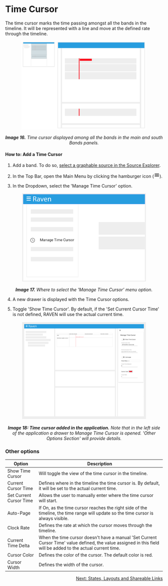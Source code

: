 # Time Cursor

The time cursor marks the time passing amongst all the bands in the timeline. It will be represented with a line and move at the defined rate through the timeline.

<p align="center"><img src="./images/time_cursor.png" width="400" /></p>

*<p align="center">**Image 16.** Time cursor displayed among all the bands in the main and south Bands panels.</p>*

#### How to: Add a Time Cursor

1. Add a band. To do so, [select a graphable source in the Source Explorer](./Raven_101_2_source_explorer.md#select-a-source).

2. In the Top Bar, open the Main Menu by clicking the hamburger icon (<img src="./images/baseline-menu-24px.svg" width="18" />).

3. In the Dropdown, select the 'Manage Time Cursor' option.

<p align="center"><img src="./images/open_time_cursor.png" width="400" /></p>

*<p align="center">**Image 17.** Where to select the 'Manage Time Cursor' menu option.</p>*

4. A new drawer is displayed with the Time Cursor options.

5. Toggle 'Show Time Cursor'. By default, if the 'Set Current Cursor Time' is not defined, RAVEN will use the actual current time.

<p align="center"><img src="./images/time_cursor_in_action.png" width="400" /></p>

*<p align="center">**Image 18: Time cursor added in the application.** Note that in the left side of the application a drawer to Manage Time Cursor is opened. 'Other Options Section' will provide details.</p>*

### Other options

| Option                  | Description                                                  |
| ----------------------- | ------------------------------------------------------------ |
| Show Time Cursor        | Will toggle the view of the time cursor in the timeline.     |
| Current Cursor Time     | Defines where in the timeline the time cursor is. By default, it will be set to the actual current time. |
| Set Current Cursor Time | Allows the user to manually enter where the time cursor will start. |
| Auto-Page               | If On, as the time cursor reaches the right side of the timeline, the time range will update so the time cursor is always visible. |
| Clock Rate              | Defines the rate at which the cursor moves through the timeline. |
| Current Time Delta      | When the time cursor doesn't have a manual 'Set Current Cursor Time' value defined, the value assigned in this field will be added to the actual current time. |
| Cursor Color            | Defines the color of the cursor. The default color is red.   |
| Cursor Width            | Defines the width of the cursor.                             |

<p align="right"><a href="./Raven_101_5_states_layouts_shareable_links.md">Next: States, Layouts and Shareable Links</a></p>

